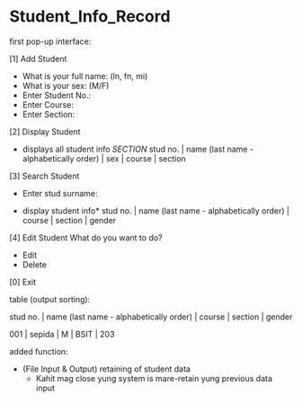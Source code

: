 # Student_Info_Record

first pop-up interface:



[1] Add Student
* What is your full name: (ln, fn, mi)
* What is your sex: (M/F)
* Enter Student No.:
* Enter Course:
* Enter Section:
	
[2] Display Student
* displays all student info
                            *SECTION*
stud no. | name (last name - alphabetically order) | sex | course | section

[3] Search Student
* Enter stud surname:
	
* display student info*
 stud no. | name (last name - alphabetically order) | course | section | gender

[4] Edit Student
 What do you want to do?
 * Edit
 * Delete

[0] Exit


table  (output sorting):

stud no. | name (last name - alphabetically order) | course | section | gender

001 | sepida | M | BSIT | 203


added function:

* (File Input & Output) retaining of student data
    - Kahit mag close yung system is mare-retain yung previous data input
